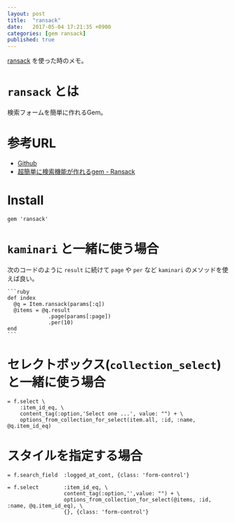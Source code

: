 ```yaml
---
layout: post
title:  "ransack"
date:   2017-05-04 17:21:35 +0900
categories: [gem ransack]
published: true
---
```


[ransack](https://github.com/activerecord-hackery/ransack) を使った時のメモ。

# `ransack` とは

検索フォームを簡単に作れるGem。

# 参考URL

- [Github](https://github.com/activerecord-hackery/ransack)
- [超簡単に検索機能が作れるgem - Ransack](http://tmiyamon.github.io/blog/2014/10/23/gem-ransack/)

# Install

    gem 'ransack'

# `kaminari` と一緒に使う場合

  次のコードのように `result` に続けて `page` や `per` など `kaminari` のメソッドを使えば良い。

    ```ruby
    def index
      @q = Item.ransack(params[:q])
      @items = @q.result
                 .page(params[:page])
                 .per(10)
    end
    ```

# セレクトボックス(`collection_select`)と一緒に使う場合

    = f.select \
        :item_id_eq, \
        content_tag(:option,'Select one ...', value: "") + \
        options_from_collection_for_select(item.all, :id, :name, @q.item_id_eq)

# スタイルを指定する場合

    = f.search_field  :logged_at_cont, {class: 'form-control'}

    = f.select        :item_id_eq, \
                      content_tag(:option,'',value: "") + \
                      options_from_collection_for_select(@items, :id, :name, @q.item_id_eq), \
                      {}, {class: 'form-control'}

